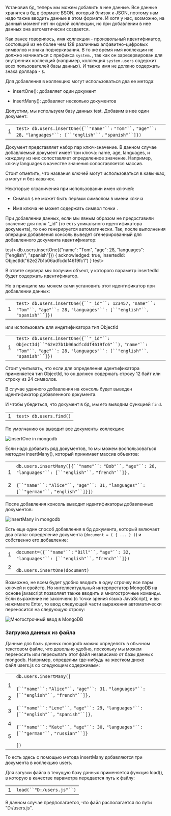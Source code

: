 Установив бд, теперь мы можем добавить в нее данные. Все данные хранятся в бд в формате BSON, который близок к JSON, поэтому нам надо также вводить данные в этом формате. И хотя у нас, возможно, на данный момент нет ни одной коллекции, но при добавлении в нее данных она автоматически создается.

Как ранее говорилось, имя коллекции - произвольный идентификатор, состоящий из не более чем 128 различных алфавитно-цифровых символов и знака подчеркивания. В то же время имя коллекции не должно начинаться с префикса `system.`, так как он зарезервирован для внутренних коллекций (например, коллекция `system.users` содержит всех пользователей базы данных). И также имя не должно содержать знака доллара - `$`.

Для добавления в коллекцию могут использоваться два ее метода:

- insertOne(): добавляет один документ
    
- insertMany(): добавляет несколько документов
    

Допустим, мы используем базу данных test. Добавим в нее один документ:

|   |   |
|---|---|
|1|`test> db.users.insertOne({``"name"``:` `"Tom"``,` `"age"``: 28,` `"languages"``: [``"english"``,` `"spanish"``]})`|

Документ представляет набор пар ключ-значение. В данном случае добавляемый документ имеет три ключа: name, age, languages, и каждому из них сопоставляет определенное значение. Например, ключу languages в качестве значения сопоставляется массив.

Стоит отметить, что названия ключей могут использоваться в кавычках, а могут и без кавычек.

Некоторые ограничения при использовании имен ключей:

- Символ `$` не может быть первым символом в имени ключа
    
- Имя ключа не может содержать символ точки `.`
    

При добавлении данных, если мы явным образом не предоставили значение для поля "_id" (то есть уникального идентификатора документа), то оно генерируется автоматически. Так, после выполнения операции добавления консоль выведет сгенерированный для добавленного документа идентификатор:

test> db.users.insertOne({"name": "Tom", "age": 28, "languages": ["english", "spanish"]})
{
  acknowledged: true,
  insertedId: ObjectId("62e27b1b06adfcddf4619fc1")
}
test>

В ответе сервера мы получим объект, у которого параметр insertedId будет содержать идентификатор.

Но в принципе мы можем сами установить этот идентификатор при добавлении данных:

|   |   |
|---|---|
|1|`test> db.users.insertOne({``"_id"``: 123457,` `"name"``:` `"Tom"``,` `"age"``: 28,` `"languages"``: [``"english"``,` `"spanish"``]})`|

или использовать для индетификатора тип ObjectId

|   |   |
|---|---|
|1|`test> db.users.insertOne({``"_id"``: ObjectId(``"62e27b1b06adfcddf4619fc6"``),` `"name"``:` `"Tom"``,` `"age"``: 28,` `"languages"``: [``"english"``,` `"spanish"``]})`|

Стоит учитывать, что если для определения идентификатора применяется тип ObjectId, то он должен содержать строку 12 байт или строку из 24 символов.

В случае удачного добавления на консоль будет выведен идентификатор добавленного документа.

И чтобы убедиться, что документ в бд, мы его выводим функцией `find`.

|   |   |
|---|---|
|1|`test> db.users.find()`|

По умолчанию он выводит все документы коллекции:

![insertOne in mongodb](https://metanit.com/nosql/mongodb/pics/2.14.png)

Если надо добавить ряд документов, то мы можем воспользоваться методом insertMany(), который принимает массив объектов:

|   |   |
|---|---|
|1<br><br>2|`db.users.insertMany([{``"name"``:` `"Bob"``,` `"age"``: 26,` `"languages"``: [``"english"``,` `"french"``]},`<br><br>`{``"name"``:` `"Alice"``,` `"age"``: 31,` `"languages"``:[``"german"``,` `"english"``]}])`|

После добавления консоль выводит идентификаторы добавленных документов:

![insertMany in mongodb](https://metanit.com/nosql/mongodb/pics/2.15.png)

Есть еще один способ добавления в бд документа, который включает два этапа: определение документа (`document = ( { ... } )`) и собственно его добавление:

|   |   |
|---|---|
|1<br><br>2|`document=({``"name"``:` `"Bill"``,` `"age"``: 32,` `"languages"``: [``"english"``,` `"french"``]})`<br><br>`db.users.insertOne(document)`|

Возможно, не всем будет удобно вводить в одну строчку все пары ключей и свойств. Но интеллектуальный интерпретатор MongoDB на основе javascript позволяет также вводить и многострочные команды. Если выражение не закончено (с точки зрения языка JavaScript), и вы нажимаете Enter, то ввод следующей части выражения автоматически переносится на следующую строку:

![Многострочный ввод в MongoDB](https://metanit.com/nosql/mongodb/pics/2.13.png)

### Загрузка данных из файла

Данные для базы данных mongodb можно определять в обычном текстовом файле, что довольно удобно, поскольку мы можем переносить или пересылать этот файл независимо от базы данных mongodb. Например, определим где-нибудь на жестком диске файл users.js со следующим содержимым:

|   |   |
|---|---|
|1<br><br>2<br><br>3<br><br>4<br><br>5|`db.users.insertMany([`<br><br>`{``"name"``:` `"Alice"``,` `"age"``: 31,` `"languages"``: [``"english"``,` `"french"``]},`<br><br>`{``"name"``:` `"Lene"``,` `"age"``: 29,` `"languages"``: [``"english"``,` `"spanish"``]},`<br><br>`{``"name"``:` `"Kate"``,` `"age"``: 30,` `"languages"``: [``"german"``,` `"russian"``]}`<br><br>`])`|

То есть здесь с помощью метода insertMany добавляются три документа в коллекцию users.

Для загузки файла в текущую базу данных применяется функция load(), в которую в качестве параметра передается путь к файлу:

|   |   |
|---|---|
|1|`load(``"D:/users.js"``)`|

В данном случае предполагается, что файл располагается по пути "D:/users.js".